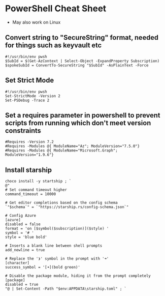# PowerShell Cheat Sheet

- May also work on Linux

## Convert string to "SecureString" format, needed for things such as keyvault etc

```
#!/usr/bin/env pwsh
$SubId = $(Get-AzContext | Select-Object -ExpandProperty Subscription)
$spokeSubId = ConvertTo-SecureString "$SubId" -AsPlainText -Force
```

## Set Strict Mode

```
#!/usr/bin/env pwsh
Set-StrictMode -Version 2
Set-PSDebug -Trace 2
```


## Set a requires parameter in powershell to prevent scripts from running which don't meet version constraints

```
#Requires -Version 7.2
#Requires -Modules @{ ModuleName="Az"; ModuleVersion="7.5.0"}
#Requires -Modules @{ ModuleName="Microsoft.Graph"; ModuleVersion="1.9.6"}
```

## Install starship
```
choco install -y startship ; `
@"
# Set command timeout higher
command_timeout = 10000 

# Get editor completions based on the config schema
`"$schema`" = `"https://starship.rs/config-schema.json`"

# Config Azure
[azure]
disabled = false
format = 'on [$symbol($subscription)]($style) '
symbol = '# '
style = 'blue bold'

# Inserts a blank line between shell prompts
add_newline = true

# Replace the '❯' symbol in the prompt with '➜'
[character]
success_symbol = '[➜](bold green)'

# Disable the package module, hiding it from the prompt completely
[package]
disabled = true
"@ | Set-Content -Path "$env:APPDATA\starship.toml" ; `
```
